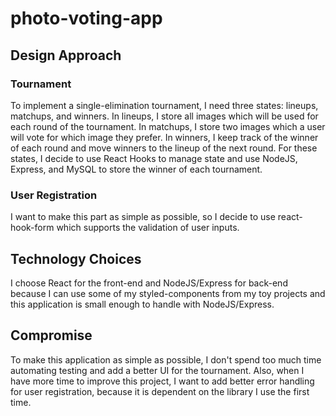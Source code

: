 # photo-voting-app

## Design Approach

### Tournament

To implement a single-elimination tournament, I need three states: lineups, matchups, and winners. In lineups, I store all images which will be used for each round of the tournament. In matchups, I store two images which a user will vote for which image they prefer. In winners, I keep track of the winner of each round and move winners to the lineup of the next round. For these states, I decide to use React Hooks to manage state and use NodeJS, Express, and MySQL to store the winner of each tournament.

### User Registration

I want to make this part as simple as possible, so I decide to use react-hook-form which supports the validation of user inputs.

## Technology Choices

I choose React for the front-end and NodeJS/Express for back-end because I can use some of my styled-components from my toy projects and this application is small enough to handle with NodeJS/Express.

## Compromise

To make this application as simple as possible, I don't spend too much time automating testing and add a better UI for the tournament. Also, when I have more time to improve this project, I want to add better error handling for user registration, because it is dependent on the library I use the first time.
